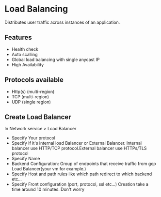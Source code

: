 # Load Balancing
Distributes user traffic across instances of an application.
## Features
- Health check
- Auto scalling
- Global load balancing with single anycast IP
- High Availability
## Protocols available
- Http(s) (multi-region)
- TCP (multi-region)
- UDP (single region)
## Create Load Balancer
In Network service > Load Balancer
- Specify Your protocol
- Specify If it's internal load Balancer or External Balancer. Internal balancer use HTTP/TCP protocol.External balancer use HTTPs/TLS protocol    
- Specify Name
- Backend Configuration: Group of endpoints that receive traffic from gcp Load Balancer(your vm for example.) 
- Specify Host and path rules like which path redirect to which backend etc...
- Specify Front configuration (port, protocol, ssl  etc...)
Creation take a time around 10 minutes. Don't worry


